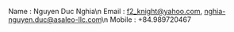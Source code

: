 Name : Nguyen Duc Nghia\n
Email : f2_knight@yahoo.com, nghia-nguyen.duc@asaleo-llc.com\n
Mobile : +84.989720467
